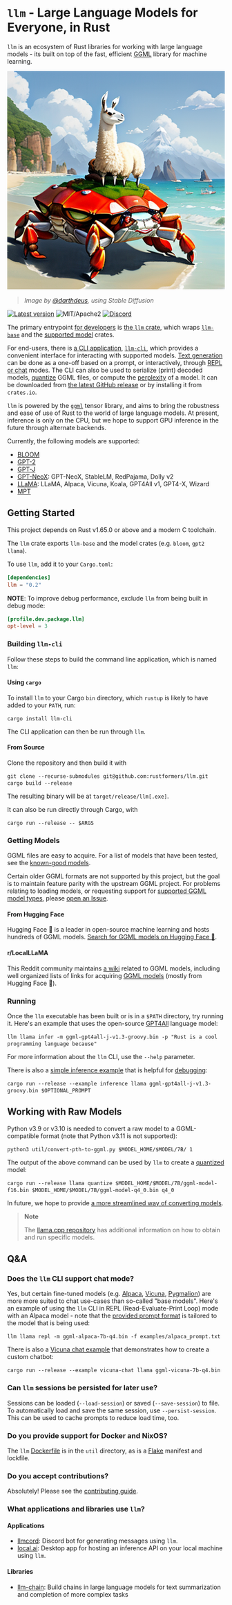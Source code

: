 # `llm` - Large Language Models for Everyone, in Rust

`llm` is an ecosystem of Rust libraries for working with large language models -
its built on top of the fast, efficient [GGML](./crates/ggml) library for
machine learning.

![A llama riding a crab, AI-generated](./doc/img/llm-crab-llama.png)

> _Image by [@darthdeus](https://github.com/darthdeus/), using Stable Diffusion_

[![Latest version](https://img.shields.io/crates/v/llm.svg)](https://crates.io/crates/llm)
![MIT/Apache2](https://shields.io/badge/license-MIT%2FApache--2.0-blue)
[![Discord](https://img.shields.io/discord/1085885067601137734)](https://discord.gg/YB9WaXYAWU)

The primary entrypoint [for developers](#getting-started) is
[the `llm` crate](./crates/llm), which wraps [`llm-base`](./crates/llm-base) and
the [supported model](./crates/models) crates.

For end-users, there is [a CLI application](#building-llm-cli),
[`llm-cli`](./binaries/llm-cli), which provides a convenient interface for
interacting with supported models. [Text generation](#running) can be done as a
one-off based on a prompt, or interactively, through
[REPL or chat](#does-the-llm-cli-support-chat-mode) modes. The CLI can also be
used to serialize (print) decoded models,
[quantize](./crates/ggml/README.md#quantization) GGML files, or compute the
[perplexity](https://huggingface.co/docs/transformers/perplexity) of a model. It
can be downloaded from
[the latest GitHub release](https://github.com/rustformers/llm/releases) or by
installing it from `crates.io`.

`llm` is powered by the [`ggml`](https://github.com/ggerganov/ggml) tensor
library, and aims to bring the robustness and ease of use of Rust to the world
of large language models. At present, inference is only on the CPU, but we hope
to support GPU inference in the future through alternate backends.

Currently, the following models are supported:

- [BLOOM](https://huggingface.co/docs/transformers/model_doc/bloom)
- [GPT-2](https://huggingface.co/docs/transformers/model_doc/gpt2)
- [GPT-J](https://huggingface.co/docs/transformers/model_doc/gptj)
- [GPT-NeoX](https://huggingface.co/docs/transformers/model_doc/gpt_neox):
  GPT-NeoX, StableLM, RedPajama, Dolly v2
- [LLaMA](https://huggingface.co/docs/transformers/model_doc/llama): LLaMA,
  Alpaca, Vicuna, Koala, GPT4All v1, GPT4-X, Wizard
- [MPT](https://www.mosaicml.com/blog/mpt-7b)

## Getting Started

This project depends on Rust v1.65.0 or above and a modern C toolchain.

The `llm` crate exports `llm-base` and the model crates (e.g. `bloom`, `gpt2`
`llama`).

To use `llm`, add it to your `Cargo.toml`:

```toml
[dependencies]
llm = "0.2"
```

**NOTE**: To improve debug performance, exclude `llm` from being built in debug
mode:

```toml
[profile.dev.package.llm]
opt-level = 3
```

### Building `llm-cli`

Follow these steps to build the command line application, which is named `llm`:

#### Using `cargo`

To install `llm` to your Cargo `bin` directory, which `rustup` is likely to have
added to your `PATH`, run:

```shell
cargo install llm-cli
```

The CLI application can then be run through `llm`.

#### From Source

Clone the repository and then build it with

```shell
git clone --recurse-submodules git@github.com:rustformers/llm.git
cargo build --release
```

The resulting binary will be at `target/release/llm[.exe]`.

It can also be run directly through Cargo, with

```shell
cargo run --release -- $ARGS
```

### Getting Models

GGML files are easy to acquire. For a list of models that have been tested, see
the [known-good models](./doc/known-good-models.md).

Certain older GGML formats are not supported by this project, but the goal is to
maintain feature parity with the upstream GGML project. For problems relating to
loading models, or requesting support for
[supported GGML model types](https://github.com/ggerganov/ggml#roadmap), please
[open an Issue](https://github.com/rustformers/llm/issues/new).

#### From Hugging Face

Hugging Face 🤗 is a leader in open-source machine learning and hosts hundreds
of GGML models.
[Search for GGML models on Hugging Face 🤗](https://huggingface.co/models?search=ggml).

#### r/LocalLLaMA

This Reddit community maintains
[a wiki](https://www.reddit.com/r/LocalLLaMA/wiki/index/) related to GGML
models, including well organized lists of links for acquiring
[GGML models](https://www.reddit.com/r/LocalLLaMA/wiki/models/) (mostly from
Hugging Face 🤗).

### Running

Once the `llm` executable has been built or is in a `$PATH` directory, try
running it. Here's an example that uses the open-source
[GPT4All](https://gpt4all.io/models/ggml-gpt4all-j-v1.3-groovy.bin) language
model:

```shell
llm llama infer -m ggml-gpt4all-j-v1.3-groovy.bin -p "Rust is a cool programming language because"
```

For more information about the `llm` CLI, use the `--help` parameter.

There is also a [simple inference example](./crates/llm/examples/inference.rs)
that is helpful for [debugging](./.vscode/launch.json):

```shell
cargo run --release --example inference llama ggml-gpt4all-j-v1.3-groovy.bin $OPTIONAL_PROMPT
```

## Working with Raw Models

Python v3.9 or v3.10 is needed to convert a raw model to a GGML-compatible
format (note that Python v3.11 is not supported):

```shell
python3 util/convert-pth-to-ggml.py $MODEL_HOME/$MODEL/7B/ 1
```

The output of the above command can be used by `llm` to create a
[quantized](./crates/ggml/README.md#quantization) model:

```shell
cargo run --release llama quantize $MODEL_HOME/$MODEL/7B/ggml-model-f16.bin $MODEL_HOME/$MODEL/7B/ggml-model-q4_0.bin q4_0
```

In future, we hope to provide
[a more streamlined way of converting models](https://github.com/rustformers/llm/issues/21).

> **Note**
>
> The [llama.cpp repository](https://github.com/ggerganov/llama.cpp) has
> additional information on how to obtain and run specific models.

## Q&A

### Does the `llm` CLI support chat mode?

Yes, but certain fine-tuned models (e.g.
[Alpaca](https://crfm.stanford.edu/2023/03/13/alpaca.html),
[Vicuna](https://lmsys.org/blog/2023-03-30-vicuna/),
[Pygmalion](https://docs.alpindale.dev/)) are more more suited to chat use-cases
than so-called "base models". Here's an example of using the `llm` CLI in REPL
(Read-Evaluate-Print Loop) mode with an Alpaca model - note that the
[provided prompt format](./examples/alpaca_prompt.txt) is tailored to the model
that is being used:

```shell
llm llama repl -m ggml-alpaca-7b-q4.bin -f examples/alpaca_prompt.txt
```

There is also a [Vicuna chat example](./crates/llm/examples/vicuna-chat.rs) that
demonstrates how to create a custom chatbot:

```shell
cargo run --release --example vicuna-chat llama ggml-vicuna-7b-q4.bin
```

### Can `llm` sessions be persisted for later use?

Sessions can be loaded (`--load-session`) or saved (`--save-session`) to file.
To automatically load and save the same session, use `--persist-session`. This
can be used to cache prompts to reduce load time, too.

### Do you provide support for Docker and NixOS?

The `llm` [Dockerfile](./util/Dockerfile) is in the `util` directory, as is a
[Flake](./util/flake) manifest and lockfile.

### Do you accept contributions?

Absolutely! Please see the [contributing guide](./doc/CONTRIBUTING.md).

### What applications and libraries use `llm`?

#### Applications

- [llmcord](https://github.com/rustformers/llmcord): Discord bot for generating
  messages using `llm`.
- [local.ai](https://github.com/louisgv/local.ai): Desktop app for hosting an
  inference API on your local machine using `llm`.

#### Libraries

- [llm-chain](https://github.com/sobelio/llm-chain): Build chains in large
  language models for text summarization and completion of more complex tasks
